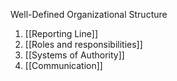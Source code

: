 




Well-Defined Organizational Structure

1. [[Reporting Line]]
2. [[Roles and responsibilities]]
3. [[Systems of Authority]]
4. [[Communication]]


